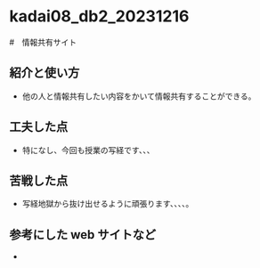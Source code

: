 # kadai08_db2_20231216
#　情報共有サイト

## 紹介と使い方

  - 他の人と情報共有したい内容をかいて情報共有することができる。
## 工夫した点

  - 特になし、今回も授業の写経です、、、

## 苦戦した点

  - 写経地獄から抜け出せるように頑張ります、、、、。

## 参考にした web サイトなど

  - 
